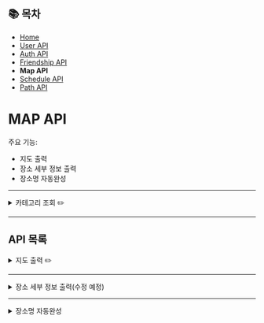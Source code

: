 ## 📚 목차
- [Home](../README.md)
- [User API](UserAPI.md)
- [Auth API](AuthAPI.md)
- [Friendship API](FriendshipAPI.md)
- **Map API**
- [Schedule API](ScheduleAPI.md)
- [Path API](PathAPI.md)

# MAP API
주요 기능:
- 지도 출력
- 장소 세부 정보 출력
- 장소명 자동완성

---

<details>
<summary>카테고리 조회 ✏️</summary>

**GET** `/map/category`
> 카테고리 목록을 조회합니다.  
> 세부 카테고리는 퀴리 파라미터에 카테고리 코드를 넣어서 조회할 수 있습니다.  
> 카테고리 종류는 다음과 같습니다.

| 카테고리 코드                   | 설명    | 부모 카테고리  |
|---------------------------|-------|----------|
| tour                      | 관광지   | X        |
| tour-nature               | 자연    | tour     |
| tour-tradition            | 역사    | tour     |
| tour-park                 | 공원    | tour     |
| tour-theme-park           | 테마파크  | tour     |
| food                      | 음식점   | X        |
| food-korean               | 한식    | food     |
| food-western              | 양식    | food     |
| food-japanese             | 일식    | food     |
| food-chinese              | 중식    | food     |
| food-other                | 기타    | food     |
| cafe                      | 카페    | X        |
| convenience-store         | 편의점   | X        |
| shopping                  | 쇼핑    | X        |
| shopping-permanent-market | 상설시장  | shopping |
| shopping-department-store | 백화점   | shopping |
| culture                   | 문화시설  | X        |
| event                     | 공연/행사 | X        |

#### 요청 코드
```javascript
axios
    .get(`${API_BASE_URL}/map/category?category=${categoryCode}`)
```

</details>

---

## API 목록

<details>
<summary>지도 출력 ✏️</summary>

**GET** `/map`

> 사용자가 선택한 방법으로 주변의 장소를 조회합니다.  
> 쿼리 파라미터 종류는 다음과 같습니다.  

| 파라미터      | 설명                                                     | 값 예시                                                                                        |
|-----------|--------------------------------------------------------|---------------------------------------------------------------------------------------------|
| search    | 장소 선택 방법                                               | location(위치), destination(도착지), middle-point(중간지점)                                          |
| sort      | 정렬 방법                                                  | title_asc(가나다순 오름차순 정렬), rating_asc(평점순 오름차순 정렬), user_ratings_total_dsc(총 평점 개수 내림차순 정렬) 등 |
| latitude  | 위도(search=location일 때만 필요)                             | 37.6092635094031                                                                            |
| longitude | 경도(search=location일 때만 필요)                             | 127.06471287129368                                                                          |
| name      | 장소 이름(search=destination이면 1개, middle-point이면 여러 개 필요) | 시청역, 올림픽공원 등                                                                                |
| category  | 카테고리(필수X)                                              | 아래 참조                                                                                       |




### 1. 현재 위치를 기반으로 조회할 경우
#### 요청 코드
```javascript
axios
    .get(`${API_BASE_URL}/map?search=location&sort=title_asc&latitude=${latitude}&longitude=${longitude}`)
```

#### 응답 바디
```json
[
  {
    "address": "서울특별시 중구 남대문로 52-5 (명동2가) ",
    "sigunguCode": "24",
    "contentId": "134746",
    "category": "food-chinese",
    "firstImage": "http://tong.visitkorea.or.kr/cms/resource/96/3474896_image2_1.jpg",
    "firstImage2": "http://tong.visitkorea.or.kr/cms/resource/96/3474896_image3_1.jpg",
    "latitude": "37.5621214856",
    "longitude": "126.9818402861",
    "name": "개화",
    "rating": "3.9",
    "userRatingsTotal": "867"
  },
  {
    "address": "서울특별시 중구 무교로 24 (무교동) 2층",
    "sigunguCode": "24",
    "contentId": "133276",
    "category": "food-korean",
    "firstImage": "http://tong.visitkorea.or.kr/cms/resource/18/3474918_image2_1.jpg",
    "firstImage2": "http://tong.visitkorea.or.kr/cms/resource/18/3474918_image3_1.jpg",
    "latitude": "37.5681540761",
    "longitude": "126.9794958849",
    "name": "곰국시집",
    "rating": "4.1",
    "userRatingsTotal": "849"
  }
]
```

### 2. 도착지를 기반으로 조회할 경우
#### 요청 코드
```javascript
axios
    .get(`${API_BASE_URL}/map?search=destination&sort=user_ratings_total_dsc&name=${placeName}`)
```

#### 응답 바디
```json
[
  {
    "address": "서울특별시 종로구 인사동10길 11-4 ",
    "sigunguCode": "23",
    "contentId": "1945693",
    "category": "cafe",
    "firstImage": "http://tong.visitkorea.or.kr/cms/resource/52/3474852_image2_1.jpg",
    "firstImage2": "http://tong.visitkorea.or.kr/cms/resource/52/3474852_image3_1.jpg",
    "latitude": "37.5745839959",
    "longitude": "126.9857145803",
    "name": "전통다원",
    "rating": "4.3",
    "userRatingsTotal": "454"
  },
  {
    "address": "서울특별시 종로구 사직로9길 22 (필운동) ",
    "sigunguCode": "23",
    "contentId": "2783352",
    "category": "cafe",
    "firstImage": "http://tong.visitkorea.or.kr/cms/resource/84/2790084_image2_1.jpg",
    "firstImage2": "http://tong.visitkorea.or.kr/cms/resource/84/2790084_image3_1.jpg",
    "latitude": "37.5774250096",
    "longitude": "126.9677078075",
    "name": "스태픽스",
    "rating": "4.2",
    "userRatingsTotal": "412"
  }
]
```

### 3. 중간 위치를 기반으로 조회할 경우
#### 요청 코드
```javascript
axios
    .get(`${API_BASE_URL}/map?search=middle-point&sort=rating_dsc&name=${placeName1}&name=${placeName2}&name=${placeName3}`)
```
※name 파라미터는 여러 개 가능합니다.

#### 응답 바디
```json
{
  "names": [
    "동작구민회관",
    "녹번동근린공원",
    "올림픽공원"
  ],
  "coordinates": [
    {
      "x": "126.922743463895",
      "y": "37.4938972382326"
    },
    {
      "x": "126.93185185285346",
      "y": "37.60353994592752"
    },
    {
      "x": "127.120812783275",
      "y": "37.5205340628851"
    }
  ],
  "middleX": "126.99180270000781",
  "middleY": "37.53932374901508",
  "list": [
    {
      "address": "서울특별시 중구 명동8나길 28 (충무로1가) ",
      "sigunguCode": "24",
      "contentId": "1489369",
      "category": "food-korean",
      "firstImage": "http://tong.visitkorea.or.kr/cms/resource/38/3474938_image2_1.jpg",
      "firstImage2": "http://tong.visitkorea.or.kr/cms/resource/38/3474938_image3_1.jpg",
      "latitude": "37.5614854780",
      "longitude": "126.9834734887",
      "name": "오다리집",
      "rating": "4.7",
      "userRatingsTotal": "3915"
    },
    {
      "address": "서울특별시 중구 세종대로 76 ",
      "sigunguCode": "24",
      "contentId": "398344",
      "category": "food-korean",
      "firstImage": "http://tong.visitkorea.or.kr/cms/resource/75/1290675_image2_1.jpg",
      "firstImage2": "http://tong.visitkorea.or.kr/cms/resource/75/1290675_image3_1.jpg",
      "latitude": "37.5629101933",
      "longitude": "126.9768490516",
      "name": "현대칼국수",
      "rating": "4.4",
      "userRatingsTotal": "337"
    }
  ]
}
```
</details>

---

<details>
<summary>장소 세부 정보 출력(수정 예정)</summary>

**GET** `/map/detail`

> 특정한 장소의 세부 정보를 출력합니다.  
> 현재 구글 지도로 검색한 지역은 출력이 되지 않습니다.

#### 요청 코드
```javascript
axios
    .get(`${API_BASE_URL}/map/detail?contentId=${contentId}`)
```

#### 응답 바디
```json
{
    "contentid": "2559938",
    "contenttypeid": "12",
    "createdtime": "20180907015112",
    "homepage": "",
    "modifiedtime": "20250327160800",
    "tel": "",
    "telname": "",
    "title": "브이알존 코엑스 직영점",
    "firstimage": "http://tong.visitkorea.or.kr/cms/resource/26/2559926_image2_1.jpg",
    "firstimage2": "http://tong.visitkorea.or.kr/cms/resource/26/2559926_image2_1.jpg",
    "addr": "서울특별시 강남구 봉은사로 524 (삼성동) 지하1층",
    "zipcode": "06164",
    "overview": "VRZONE은 단순히 360도로 보이는 가상현실체험을 제공하지 않고 VRZONE에서 직접 개발부터 유통하는 VR콘텐츠를 체험할 수 있다. 데드프리즌은 의문의 사고로 좀비들이 득실거리는 병원에서 탈출하는 FPS VR 콘텐츠이며, 퓨처스트라이크는 연구소에서 실험 중 사고로 돌연변이 곤충들이 탈출하여 도시가 황폐화되어 곤충들을 박멸하는 FPS VR 콘텐츠이다. 가디언 히어로즈는 지구를 침략하려는 외계인들과 싸워 이기는 FPS VR 콘텐츠이다. VR 라이더는 약 20여 가지의 VR 콘텐츠로 놀이기구를 탑승하는 VR체험 시뮬레이터다. 놀이기구를 VR로 재현함과 상상만 해왔던 장소를 탐험하는 상상 그 이상의 현실을 구현한다."
}
```
</details>

---

<details>
<summary>장소명 자동완성</summary>

**GET** `/map/autocomplete`

> 장소명을 자동완성해 목록을 보여줍니다.  
> 서울 지역의 장소만 보여줍니다.

#### 요청 코드
```javascript
axios
    .get(`${API_BASE_URL}/map/autocomplete?name=${placeName}`)
```

#### 응답 바디
```json
[
  {
    "id": "11156260",
    "placeName": "창경궁",
    "address": "서울 종로구 창경궁로 185"
  },
  {
    "id": "11002870",
    "placeName": "창경궁 대온실",
    "address": "서울 종로구 창경궁로 185"
  },
  {
    "id": "1932803950",
    "placeName": "창경궁 매표소",
    "address": "서울 종로구 창경궁로 185"
  },
  {
    "id": "946945721",
    "placeName": "힐스테이트창경궁아파트",
    "address": "서울 종로구 율곡로 236"
  },
  {
    "id": "8116578",
    "placeName": "창경궁 춘당지",
    "address": "서울 종로구 창경궁로 185"
  },
  {
    "id": "1808045382",
    "placeName": "창경궁초밥",
    "address": "서울 종로구 창경궁로 229"
  },
  {
    "id": "7873650",
    "placeName": "창경궁 명정전",
    "address": "서울 종로구 창경궁로 185"
  },
  {
    "id": "457839741",
    "placeName": "휴스턴창경궁오피스텔(C동)",
    "address": "서울 종로구 창경궁로20길 14"
  }
]
```
</details>
